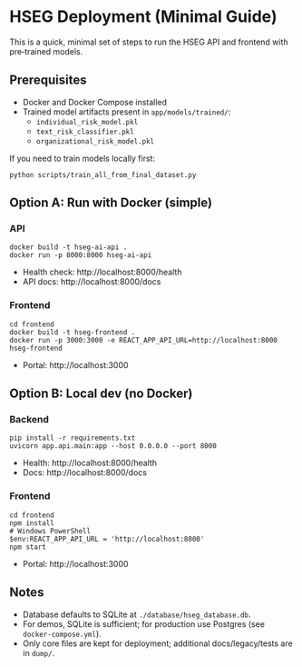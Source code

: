 # HSEG Deployment (Minimal Guide)

This is a quick, minimal set of steps to run the HSEG API and frontend with pre‑trained models.

## Prerequisites
- Docker and Docker Compose installed
- Trained model artifacts present in `app/models/trained/`:
  - `individual_risk_model.pkl`
  - `text_risk_classifier.pkl`
  - `organizational_risk_model.pkl`

If you need to train models locally first:
```
python scripts/train_all_from_final_dataset.py
```

## Option A: Run with Docker (simple)

### API
```
docker build -t hseg-ai-api .
docker run -p 8000:8000 hseg-ai-api
```
- Health check: http://localhost:8000/health
- API docs: http://localhost:8000/docs

### Frontend
```
cd frontend
docker build -t hseg-frontend .
docker run -p 3000:3000 -e REACT_APP_API_URL=http://localhost:8000 hseg-frontend
```
- Portal: http://localhost:3000

## Option B: Local dev (no Docker)

### Backend
```
pip install -r requirements.txt
uvicorn app.api.main:app --host 0.0.0.0 --port 8000
```
- Health: http://localhost:8000/health
- Docs: http://localhost:8000/docs

### Frontend
```
cd frontend
npm install
# Windows PowerShell
$env:REACT_APP_API_URL = 'http://localhost:8000'
npm start
```
- Portal: http://localhost:3000

## Notes
- Database defaults to SQLite at `./database/hseg_database.db`.
- For demos, SQLite is sufficient; for production use Postgres (see `docker-compose.yml`).
- Only core files are kept for deployment; additional docs/legacy/tests are in `dump/`. 

